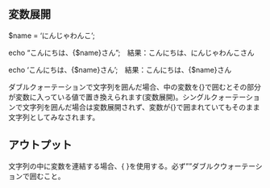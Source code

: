## 変数展開

$name = ‘にんじゃわんこ’;

echo “こんにちは、{$name}さん”;　結果：こんにちは、にんじゃわんこさん

echo ‘こんにちは、{$name}さん’;　結果：こんにちは、{$name}さん

ダブルクォーテーションで文字列を囲んだ場合、中の変数を{}で囲むとその部分が変数に入っている値で置き換えられます(変数展開)。シングルクォーテーションで文字列を囲んだ場合は変数展開されず、変数が{}で囲まれていてもそのまま文字列としてみなされます。

## アウトプット

文字列の中に変数を連結する場合、{ }を使用する。必ず””ダブルクウォーテーションで囲むこと。
